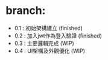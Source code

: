 # branch:
+ 0.1 : 初始架構建立 (finished)
+ 0.2 : 加入jwt作為登入驗證 (finished)
+ 0.3 : 主要邏輯完成 (WIP)
+ 0.4 : UI架構及外觀優化 (WIP)
